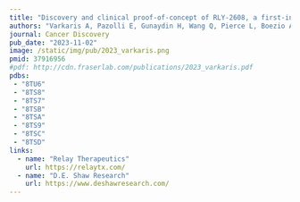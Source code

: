 ```yaml
---
title: "Discovery and clinical proof-of-concept of RLY-2608, a first-in-class mutant-selective allosteric PI3Ka inhibitor that decouples anti-tumor activity from hyperinsulinemia"
authors: "Varkaris A, Pazolli E, Gunaydin H, Wang Q, Pierce L, Boezio AA, Bulku A, DiPietro L, Fridrich C, Frost A, Giordanetto F, Hamilton EP, Harris K, Holliday M, Hunter TL, Iskandar A, Ji Y, Larivée A, LaRochelle JR, Lescarbeau A, Llambi F, Lormil B, Mader MM, Mar BG, Martin I, McLean TH, Michelsen K, Pechersky Y, Puente-Poushnejad E, Raynor K, Rogala D, Samadani R, Schram AM, Shortsleeves K, Swaminathan S, Tajmir S, Tan G, Tang Y, Valverde R, Wehrenberg B, Wilbur J, Williams BR, Zeng H, Zhang H, Walters WP, Wolf BB, Shaw DE, Bergstrom DA, Watters J, **Fraser JS**, Fortin PD, Kipp DR."
journal: Cancer Discovery
pub_date: "2023-11-02"
image: /static/img/pub/2023_varkaris.png
pmid: 37916956
#pdf: http://cdn.fraserlab.com/publications/2023_varkaris.pdf
pdbs:
 - "8TU6" 
 - "8TS8"
 - "8TS7" 
 - "8TSB"
 - "8TSA" 
 - "8TS9" 
 - "8TSC" 
 - "8TSD"
links:
  - name: "Relay Therapeutics"
    url: https://relaytx.com/
  - name: "D.E. Shaw Research"
    url: https://www.deshawresearch.com/
---
```

